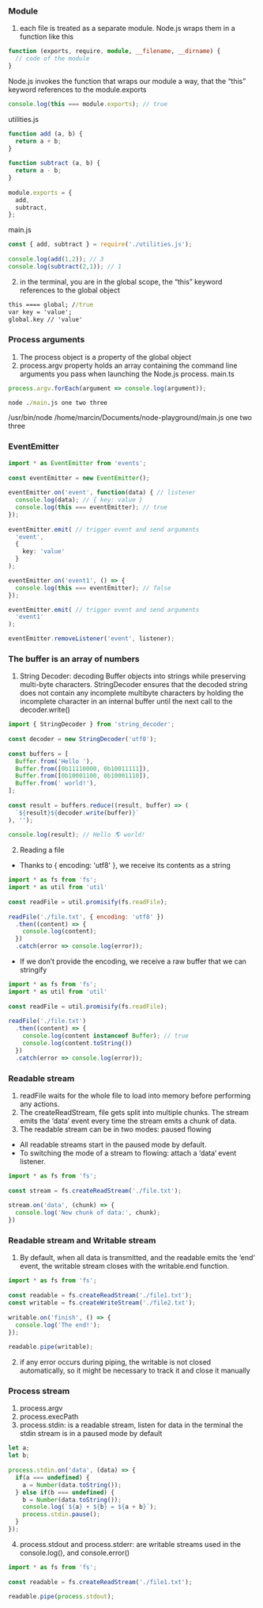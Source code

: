 ### Module
1. each file is treated as a separate module. Node.js wraps them in a function like this
```ts
function (exports, require, module, __filename, __dirname) {
  // code of the module
}
```
Node.js invokes the function that wraps our module a way, that the “this” keyword references to the module.exports
```js
console.log(this === module.exports); // true
```
utilities.js
```ts
function add (a, b) {
  return a + b;
}
 
function subtract (a, b) {
  return a - b;
}
 
module.exports = {
  add,
  subtract,
};
```
main.js
```ts
const { add, subtract } = require('./utilities.js');
 
console.log(add(1,2)); // 3
console.log(subtract(2,1)); // 1
```

2.  in the terminal, you are in the global scope, the “this” keyword references to the global object
```cmd
this ==== global; //true
var key = 'value';
global.key // 'value'
```

### Process arguments
1. The process object is a property of the global object
2. process.argv property holds an array containing the command line arguments you pass when launching the Node.js process.
main.ts
```ts
process.argv.forEach(argument => console.log(argument));
```
```cmd
node ./main.js one two three
```
/usr/bin/node
/home/marcin/Documents/node-playground/main.js
one
two
three

### EventEmitter
```ts
import * as EventEmitter from 'events';
 
const eventEmitter = new EventEmitter();
 
eventEmitter.on('event', function(data) { // listener
  console.log(data); // { key: value }
  console.log(this === eventEmitter); // true
});
 
eventEmitter.emit( // trigger event and send arguments
  'event',
  {
    key: 'value'
  }
);

eventEmitter.on('event1', () => {
  console.log(this === eventEmitter); // false
});

eventEmitter.emit( // trigger event and send arguments
  'event1'
);

eventEmitter.removeListener('event', listener);
```

### The buffer is an array of numbers
1. String Decoder: decoding Buffer objects into strings while preserving multi-byte characters.
StringDecoder ensures that the decoded string does not contain any incomplete multibyte characters by holding the incomplete character in an internal buffer until the next call to the  decoder.write()
```js
import { StringDecoder } from 'string_decoder';
 
const decoder = new StringDecoder('utf8');
 
const buffers = [
  Buffer.from('Hello '),
  Buffer.from([0b11110000, 0b10011111]),
  Buffer.from([0b10001100, 0b10001110]),
  Buffer.from(' world!'),
];
 
const result = buffers.reduce((result, buffer) => (
  `${result}${decoder.write(buffer)}`
), '');
 
console.log(result); // Hello 🌎 world!
```
2. Reading a file
- Thanks to { encoding: 'utf8' }, we receive its contents as a string
```js
import * as fs from 'fs';
import * as util from 'util'
 
const readFile = util.promisify(fs.readFile);
 
readFile('./file.txt', { encoding: 'utf8' })
  .then((content) => {
    console.log(content);
  })
  .catch(error => console.log(error));
```
-  If we don’t provide the encoding, we receive a raw buffer that we can stringify
```js
import * as fs from 'fs';
import * as util from 'util'
 
const readFile = util.promisify(fs.readFile);
 
readFile('./file.txt')
  .then((content) => {
    console.log(content instanceof Buffer); // true
    console.log(content.toString())
  })
  .catch(error => console.log(error));
```

### Readable stream
1. readFile waits for the whole file to load into memory before performing any actions.
2. The createReadStream, file gets split into multiple chunks. The stream emits the ‘data’ event every time the stream emits a chunk of data.
3. The readable stream can be in two modes:
paused
flowing

- All readable streams start in the paused mode by default.
- To switching the mode of a stream to flowing: attach a ‘data‘ event listener.
```js
import * as fs from 'fs';
 
const stream = fs.createReadStream('./file.txt');
 
stream.on('data', (chunk) => {
  console.log('New chunk of data:', chunk);
})
```
### Readable stream and Writable stream
1. By default, when all data is transmitted, and the readable emits the ‘end‘ event, the writable stream closes with the  writable.end function.
```js
import * as fs from 'fs';
 
const readable = fs.createReadStream('./file1.txt');
const writable = fs.createWriteStream('./file2.txt');
 
writable.on('finish', () => {
  console.log('The end!');
});
 
readable.pipe(writable);
```

 2. if any error occurs during piping, the writable is not closed automatically, so it might be necessary to track it and close it manually


### Process stream
1. process.argv
2. process.execPath
3. process.stdin:  is a readable stream, listen for data in the terminal
the stdin stream is in a paused mode by default
```js
let a;
let b;
 
process.stdin.on('data', (data) => {
  if(a === undefined) {
    a = Number(data.toString());
  } else if(b === undefined) {
    b = Number(data.toString());
    console.log(`${a} + ${b} = ${a + b}`);
    process.stdin.pause();
  }
});
```
4. process.stdout and process.stderr: are writable streams
used in the  console.log(), and  console.error()
```js
import * as fs from 'fs';
 
const readable = fs.createReadStream('./file1.txt');
 
readable.pipe(process.stdout);
```
